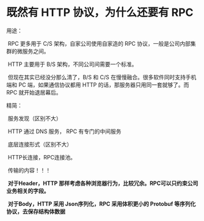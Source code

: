 # 既然有 HTTP 协议，为什么还要有 RPC

用途：

​	RPC 更多用于 C/S 架构，自家公司使用自家造的 RPC 协议，一般是公司内部集群的微服务之间。

​	HTTP 主要用于 B/S 架构，不同公司间需要一个标准。

​	但现在其实已经没分那么清了，B/S 和 C/S 在慢慢融合。很多软件同时支持手机端和 PC 端，如果通信协议都用 HTTP 的话，那服务器只用同一套就够了。而 RPC 就开始退居幕后。



精简：

​	服务发现（区别不大）

​		HTTP 通过 DNS 服务， RPC 有专门的中间服务

​	底层连接形式（区别不大）

​		HTTP长连接，RPC连接池。

​	传输的内容！！！

​		**对于Header，HTTP 那样考虑各种浏览器行为，比较冗余。RPC可以只约束公司业务相关的字段。**

​		**对于Body，HTTP 采用 Json序列化，RPC 采用体积更小的 Protobuf 等序列化协议，去保存结构体数据**



